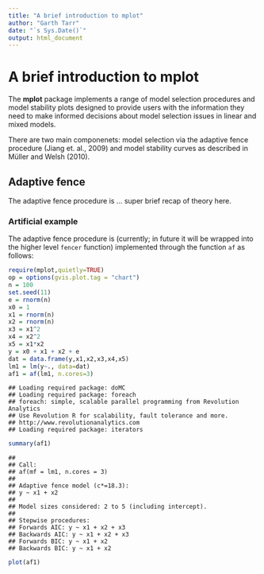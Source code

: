 ```yaml
---
title: "A brief introduction to mplot"
author: "Garth Tarr"
date: "`s Sys.Date()`"
output: html_document
---
```


<!--
%\VignetteEngine{knitr::knitr}
%\VignetteIndexEntry{A brief introduction to mplot}
-->

# A brief introduction to mplot

The **mplot** package implements a range of model selection procedures and model stability plots designed to provide users with the information they need to make informed decisions about model selection issues in linear and mixed models.

There are two main componenets: model selection via the adaptive fence procedure (Jiang et. al., 2009) and model stability curves as described in Müller and Welsh (2010).

## Adaptive fence

The adaptive fence procedure is ... super brief recap of theory here.

### Artificial example

The adaptive fence procedure is (currently; in future it will be wrapped into the higher level `fencer` function) implemented through the function `af` as follows:


```r
require(mplot,quietly=TRUE)
op = options(gvis.plot.tag = "chart")
n = 100
set.seed(11)
e = rnorm(n)
x0 = 1
x1 = rnorm(n)
x2 = rnorm(n)
x3 = x1^2
x4 = x2^2
x5 = x1*x2
y = x0 + x1 + x2 + e
dat = data.frame(y,x1,x2,x3,x4,x5)
lm1 = lm(y~., data=dat)
af1 = af(lm1, n.cores=3)
```

```
## Loading required package: doMC
## Loading required package: foreach
## foreach: simple, scalable parallel programming from Revolution Analytics
## Use Revolution R for scalability, fault tolerance and more.
## http://www.revolutionanalytics.com
## Loading required package: iterators
```

```r
summary(af1)
```

```
## 
## Call:
## af(mf = lm1, n.cores = 3)
## 
## Adaptive fence model (c*=18.3):
## y ~ x1 + x2
## 
## Model sizes considered: 2 to 5 (including intercept).
## 
## Stepwise procedures:
## Forwards AIC: y ~ x1 + x2 + x3
## Backwards AIC: y ~ x1 + x2 + x3
## Forwards BIC: y ~ x1 + x2
## Backwards BIC: y ~ x1 + x2
```


```r
plot(af1)
```

<!-- ScatterChart generated in R 3.0.3 by googleVis 0.5.3 package -->
<!-- Tue Jul 22 07:58:08 2014 -->


<!-- jsHeader -->
<script type="text/javascript">
 
// jsData 
function gvisDataScatterChartID5ecbdf09e48 () {
var data = new google.visualization.DataTable();
var datajson =
[
 [
 2.48,
null,
null,
0.4 
],
[
 4.74,
null,
0.57,
null 
],
[
 7,
null,
0.7,
null 
],
[
 9.27,
null,
0.92,
null 
],
[
 11.53,
null,
0.97,
null 
],
[
 13.79,
null,
1,
null 
],
[
 16.05,
null,
1,
null 
],
[
 18.31,
null,
1,
null 
],
[
 20.58,
null,
1,
null 
],
[
 22.84,
null,
1,
null 
],
[
 25.1,
null,
1,
null 
],
[
 27.36,
null,
0.97,
null 
],
[
 29.62,
null,
1,
null 
],
[
 31.89,
null,
0.8,
null 
],
[
 34.15,
null,
0.77,
null 
],
[
 36.41,
null,
0.67,
null 
],
[
 38.67,
null,
0.55,
null 
],
[
 40.93,
0.47,
null,
null 
],
[
 43.19,
0.53,
null,
null 
] 
];
data.addColumn('number','c.range');
data.addColumn('number','y ~ x1');
data.addColumn('number','y ~ x1 + x2');
data.addColumn('number','y ~ x1 + x2 + x3');
data.addRows(datajson);
return(data);
}
 
// jsDrawChart
function drawChartScatterChartID5ecbdf09e48() {
var data = gvisDataScatterChartID5ecbdf09e48();
var options = {};
options["allowHtml"] = true;
options["title"] = "Adaptive fence: c*=18.3";
options["vAxis"] = {title:'p*',minValue:0,maxValue:1,
                  ticks: [0.0,0.2,0.4,0.6,0.8,1.0]};
options["hAxis"] = {title:'c'};
options["axisTitlesPosition"] = "out";
options["chartArea"] = {left:50,top:30,width:'60%',height:'80%'};
options["width"] =    800;
options["height"] =    400;

    var chart = new google.visualization.ScatterChart(
    document.getElementById('ScatterChartID5ecbdf09e48')
    );
    chart.draw(data,options);
    

}
  
 
// jsDisplayChart
(function() {
var pkgs = window.__gvisPackages = window.__gvisPackages || [];
var callbacks = window.__gvisCallbacks = window.__gvisCallbacks || [];
var chartid = "corechart";
  
// Manually see if chartid is in pkgs (not all browsers support Array.indexOf)
var i, newPackage = true;
for (i = 0; newPackage && i < pkgs.length; i++) {
if (pkgs[i] === chartid)
newPackage = false;
}
if (newPackage)
  pkgs.push(chartid);
  
// Add the drawChart function to the global list of callbacks
callbacks.push(drawChartScatterChartID5ecbdf09e48);
})();
function displayChartScatterChartID5ecbdf09e48() {
  var pkgs = window.__gvisPackages = window.__gvisPackages || [];
  var callbacks = window.__gvisCallbacks = window.__gvisCallbacks || [];
  window.clearTimeout(window.__gvisLoad);
  // The timeout is set to 100 because otherwise the container div we are
  // targeting might not be part of the document yet
  window.__gvisLoad = setTimeout(function() {
  var pkgCount = pkgs.length;
  google.load("visualization", "1", { packages:pkgs, callback: function() {
  if (pkgCount != pkgs.length) {
  // Race condition where another setTimeout call snuck in after us; if
  // that call added a package, we must not shift its callback
  return;
}
while (callbacks.length > 0)
callbacks.shift()();
} });
}, 100);
}
 
// jsFooter
</script>
 
<!-- jsChart -->  
<script type="text/javascript" src="https://www.google.com/jsapi?callback=displayChartScatterChartID5ecbdf09e48"></script>
 
<!-- divChart -->
  
<div id="ScatterChartID5ecbdf09e48" 
  style="width: 800; height: 400;">
</div>


















